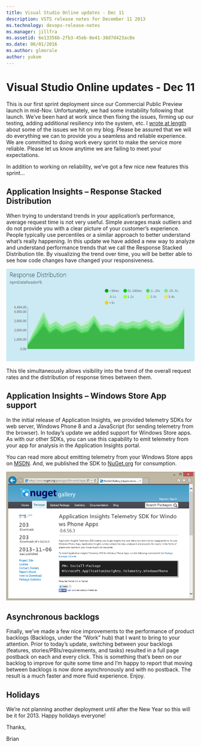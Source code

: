 ```yaml
---
title: Visual Studio Online updates - Dec 11
description: VSTS release notes for December 11 2013
ms.technology: devops-release-notes
ms.manager: jillfra
ms.assetid: 6e13356b-2fb3-45eb-8e41-38d7d423ac8e
ms.date: 06/01/2016
ms.author: glmorale
author: yukom
---
```


# Visual Studio Online updates - Dec 11

This is our first sprint deployment since our Commercial Public Preview launch in mid-Nov. Unfortunately, we had some instability following that launch. We’ve been hard at work since then fixing the issues, firming up our testing, adding additional resiliency into the system, etc. I [wrote at length](https://blogs.msdn.com/b/bharry/archive/2013/11/25/a-rough-patch.aspx) about some of the issues we hit on my blog. Please be assured that we will do everything we can to provide you a seamless and reliable experience. We are committed to doing work every sprint to make the service more reliable. Please let us know anytime we are failing to meet your expectations.

In addition to working on reliability, we’ve got a few nice new features this sprint…

## Application Insights – Response Stacked Distribution

When trying to understand trends in your application’s performance, average request time is not very useful. Simple averages mask outliers and do not provide you with a clear picture of your customer’s experience. People typically use percentiles or a similar approach to better understand what’s really happening. In this update we have added a new way to analyze and understand performance trends that we call the Response Stacked Distribution tile. By visualizing the trend over time, you will be better able to see how code changes have changed your responsiveness.

![Response Distribution tile](media/12_11_01.png)

This tile simultaneously allows visibility into the trend of the overall request rates and the distribution of response times between them.

## Application Insights – Windows Store App support

In the initial release of Application Insights, we provided telemetry SDKs for web server, Windows Phone 8 and a JavaScript (for sending telemetry from the browser). In today’s update we added support for Windows Store apps. As with our other SDKs, you can use this capability to emit telemetry from your app for analysis in the Application Insights portal. 

You can read more about emitting telemetry from your Windows Store apps on [MSDN](https://msdn.microsoft.com/library/). And, we published the SDK to [NuGet.org](https://www.nuget.org/packages/Microsoft.ApplicationInsights.Telemetry.WindowsPhone/) for consumption.

![NuGet gallery screen](media/12_11_02.png)

## Asynchronous backlogs

Finally, we’ve made a few nice improvements to the performance of product backlogs (Backlogs, under the “Work” hub) that I want to bring to your attention. Prior to today’s update, switching between your backlogs (features, stories/PBIs/requirements, and tasks) resulted in a full page postback on each and every click. This is something that’s been on our backlog to improve for quite some time and I’m happy to report that moving between backlogs is now done asynchronously and with no postback. The result is a much faster and more fluid experience. Enjoy.

## Holidays

We’re not planning another deployment until after the New Year so this will be it for 2013. Happy holidays everyone! 

Thanks,

Brian

